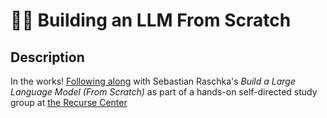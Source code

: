 # 🧠🤖 Building an LLM From Scratch

## Description

In the works! [Following along](https://github.com/rasbt/LLMs-from-scratch) with Sebastian Raschka's *Build a Large Language Model (From Scratch)* as part of a hands-on self-directed study group at [the Recurse Center](https://www.recurse.com)



